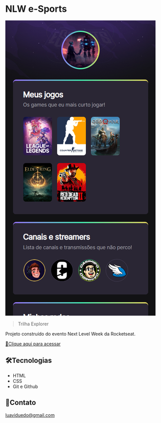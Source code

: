 # NLW e-Sports

![preview](./.github/preview.png)

>Trilha Explorer

Projeto construído do evento Next Level Week da Rocketseat.

[🔗Clique aqui para acessar](https://luan010z.github.io/NLW-esports-explorer)

## 🛠️Tecnologias 

- HTML
- CSS
- Git e Github

## 🌹Contato

luaviduedo@gmail.com